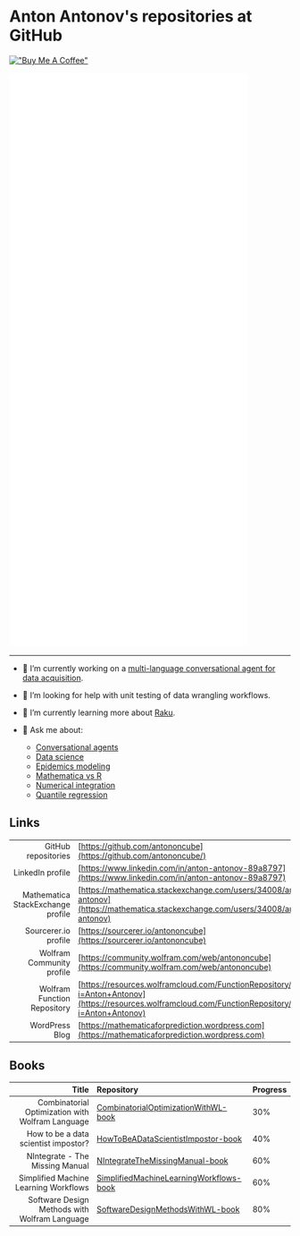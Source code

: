 # Anton Antonov's repositories at GitHub

[!["Buy Me A Coffee"](https://www.buymeacoffee.com/assets/img/custom_images/orange_img.png)](https://www.buymeacoffee.com/antonov70)

<!-- If you're using "master" as default branch -->
![Metrics](https://github.com/antononcube/antononcube/blob/master/github-metrics.svg)

------ 

- 🔭 I’m currently working on a [multi-language conversational agent for data acquisition](https://github.com/antononcube/Data-Acquisition-Engine-project).

- 🤔 I’m looking for help with unit testing of data wrangling workflows.

- 🌱 I’m currently learning more about [Raku](https://raku.org).

- 💬 Ask me about:
   - [Conversational agents](https://github.com/antononcube/ConversationalAgents)
   - [Data science](https://github.com/antononcube/HowToBeADataScientistImpostor-book)
   - [Epidemics modeling](https://github.com/antononcube/SystemModeling/tree/master/Projects/Coronavirus-propagation-dynamics)
   - [Mathematica vs R](https://github.com/antononcube/MathematicaVsR)
   - [Numerical integration](https://github.com/antononcube/NIntegrateTheMissingManual-book)
   - [Quantile regression](https://github.com/antononcube/QRMon-R)


<!--
Here is a visual summary of my GitHub activities by [sourcerer.io](https://sourcerer.io) (now defunct):

[![sourcerer.io.antononcube](https://github.com/antononcube/antononcube/raw/master/Diagrams/antononcube-at-sourcerer-io-wide-small.png)](https://github.com/antononcube/antononcube/raw/master/Diagrams/antononcube-at-sourcerer-io-wide.png)
-->

## Links

|                  |                                                              |
| ---------------: | ------------------------------------------------------------ |
| GitHub repositories | [https://github.com/antononcube](https://github.com/antononcube/) |
| LinkedIn profile | [https://www.linkedin.com/in/anton-antonov-89a8797](https://www.linkedin.com/in/anton-antonov-89a8797) |
| Mathematica StackExchange profile | [https://mathematica.stackexchange.com/users/34008/anton-antonov](https://mathematica.stackexchange.com/users/34008/anton-antonov) |
| Sourcerer.io profile | [https://sourcerer.io/antononcube](https://sourcerer.io/antononcube) |
| Wolfram Community profile | [https://community.wolfram.com/web/antononcube](https://community.wolfram.com/web/antononcube) |
| Wolfram Function Repository | [https://resources.wolframcloud.com/FunctionRepository/search/?i=Anton+Antonov](https://resources.wolframcloud.com/FunctionRepository/search/?i=Anton+Antonov)
| WordPress Blog | [https://mathematicaforprediction.wordpress.com](https://mathematicaforprediction.wordpress.com) |

## Books


| Title         | Repository   | Progress |
|--------------:|:-------------|----------|
| Combinatorial Optimization with Wolfram Language | [CombinatorialOptimizationWithWL-book](https://github.com/antononcube/CombinatorialOptimizationWithWL-book) | 30% |
| How to be a data scientist impostor? | [HowToBeADataScientistImpostor-book](https://github.com/antononcube/HowToBeADataScientistImpostor-book) | 40% |
| NIntegrate - The Missing Manual | [NIntegrateTheMissingManual-book](https://github.com/antononcube/NIntegrateTheMissingManual-book) | 60% |
| Simplified Machine Learning Workflows | [SimplifiedMachineLearningWorkflows-book](https://github.com/antononcube/SimplifiedMachineLearningWorkflows-book) | 60% |
| Software Design Methods with Wolfram Language | [SoftwareDesignMethodsWithWL-book](https://github.com/antononcube/SoftwareDesignMethodsWithWL-book) | 80% |


<!---
**antononcube/antononcube** is a ✨ _special_ ✨ repository because its `README.md` (this file) appears on your GitHub profile.

Here are some ideas to get you started:

- 🔭 I’m currently working on ...
- 🌱 I’m currently learning ...
- 👯 I’m looking to collaborate on ...
- 🤔 I’m looking for help with ...
- 💬 Ask me about ...
- 📫 How to reach me: ...
- 😄 Pronouns: ...
- ⚡ Fun fact: ...

<a href="https://sourcerer.io/antononcube"><img src="https://img.shields.io/badge/Mathematica-2386%20commits-orange.svg" alt=""></a>

-->

